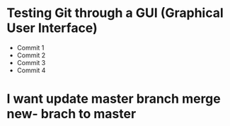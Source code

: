 # Testing Git through a GUI (Graphical User Interface)

- Commit 1
- Commit 2
- Commit 3
- Commit 4

# I want update master branch merge new- brach to master
